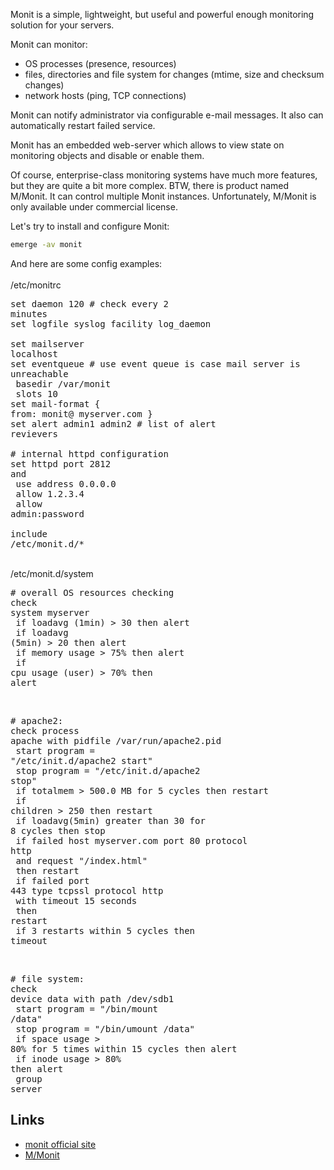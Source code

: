 Monit is a simple, lightweight, but useful and powerful enough monitoring solution for your servers.

Monit can monitor:
*   OS processes (presence, resources)
*   files, directories and file system for changes (mtime, size and checksum
    changes)
*   network hosts (ping, TCP connections)

Monit can notify administrator via configurable e-mail messages. It also can
automatically restart failed service.

Monit has an embedded web-server which allows to view state on monitoring objects and disable or enable them.

<!-- TEASER_END -->

Of course, enterprise-class monitoring systems have much more features, but they are quite a bit more complex.
BTW, there is product named M/Monit. It can control multiple Monit instances.
Unfortunately, M/Monit is only available under commercial license.

Let's try to install and configure Monit:

```bash
emerge -av monit
```

And here are some config examples:<br><br>/etc/monitrc <br><pre class="brush: bash">set daemon  120 # check every 2 minutes<br>set logfile syslog facility log_daemon<br><br>set mailserver localhost<br>set eventqueue # use event queue is case mail server is unreachable<br>    basedir /var/monit<br>    slots 10<br>set mail-format { from: monit@ myserver.com }<br>set alert admin1 admin2 # list of alert revievers<br><br># internal httpd configuration<br>set httpd port 2812 and<br>    use address 0.0.0.0<br>    allow 1.2.3.4<br>    allow admin:password<br><br>include /etc/monit.d/*<br></pre><br>/etc/monit.d/system <br><pre class="brush: bash"># overall OS resources checking<br>check system myserver<br>    if loadavg (1min) &gt; 30 then alert<br>    if loadavg (5min) &gt; 20 then alert<br>    if memory usage &gt; 75% then alert<br>   if cpu usage (user) &gt; 70% then alert<br></pre><br><pre class="brush: bash"># apache2:<br>check process apache with pidfile /var/run/apache2.pid<br>    start program = "/etc/init.d/apache2 start"<br>    stop program  = "/etc/init.d/apache2 stop"<br>    if totalmem &gt; 500.0 MB for 5 cycles then restart<br>    if children &gt; 250 then restart<br>    if loadavg(5min) greater than 30 for 8 cycles then stop<br>    if failed host myserver.com port 80 protocol http<br>       and request "/index.html"<br>       then restart<br>    if failed port 443 type tcpssl protocol http<br>       with timeout 15 seconds<br>       then restart<br>    if 3 restarts within 5 cycles then timeout<br></pre><br><pre class="brush: bash"># file system:<br>check device data with path /dev/sdb1<br>    start program  = "/bin/mount /data"<br>    stop program  = "/bin/umount /data"<br>    if space usage &gt; 80% for 5 times within 15 cycles then alert<br>    if inode usage &gt; 80% then alert<br>    group server<br></pre><h2>Links</h2><ul><li><a href="http://mmonit.com/monit/">monit official site</a></li><li> <a href="http://mmonit.com/">M/Monit</a></li></ul>
